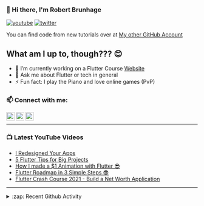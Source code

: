 ### 👋 Hi there, I'm Robert Brunhage

[![youtube](https://img.shields.io/static/v1?label=@RobertBrunhage&message=Subscribe&logo=YouTube&color=FF0000&style=for-the-badge)](http://bit.ly/2SUyRhx)
[![twitter](https://img.shields.io/twitter/follow/robertbrunhage?color=%231DA1F2&logo=twitter&style=for-the-badge)](https://twitter.com/intent/follow?original_referer=https%3A%2F%2Fgithub.com%2Frobertbrunhage&screen_name=robertbrunhage)

You can find code from new tutorials over at [My other GitHub Account](https://github.com/Robert-Brunhage-Organization)

## What am I up to, though??? 😊
- 🔭 I’m currently working on a Flutter Course [Website](https://robertbrunhage.com)
- 💬 Ask me about Flutter or tech in general
- ⚡ Fun fact: I play the Piano and love online games (PvP)

### 📫 Connect with me:

[<img align="left" alt="RobertBrunhage | YouTube" width="22px" src="https://cdn.jsdelivr.net/npm/simple-icons@v3/icons/youtube.svg" />][youtube]
[<img align="left" alt="RobertBrunhage | Twitter" width="22px" src="https://cdn.jsdelivr.net/npm/simple-icons@v3/icons/twitter.svg" />][twitter]
[<img align="left" alt="RobertBrunhageDev | Instagram" width="22px" src="https://cdn.jsdelivr.net/npm/simple-icons@v3/icons/instagram.svg" />][instagram]

<br />

---

### 📺 Latest YouTube Videos
<!-- YOUTUBE:START -->
- [I Redesigned Your Apps](https://www.youtube.com/watch?v=Tz7Vn7RsROQ)
- [5 Flutter Tips for Big Projects](https://www.youtube.com/watch?v=QETClbz1sz8)
- [How I made a $1 Animation with Flutter 😎](https://www.youtube.com/watch?v=Uvu5F1auSAQ)
- [Flutter Roadmap in 3 Simple Steps 😎](https://www.youtube.com/watch?v=6Qe11cyeEXw)
- [Flutter Crash Course 2021 - Build a Net Worth Application](https://www.youtube.com/watch?v=ktDo9wH4W_4)
<!-- YOUTUBE:END -->

---

<details>
  <summary>:zap: Recent Github Activity</summary>
  
<!--START_SECTION:activity-->
1. 🎉 Merged PR [#66](https://github.com/RobertBrunhage/website/pull/66) in [RobertBrunhage/website](https://github.com/RobertBrunhage/website)
2. 💪 Opened PR [#66](https://github.com/RobertBrunhage/website/pull/66) in [RobertBrunhage/website](https://github.com/RobertBrunhage/website)
3. 🗣 Commented on [#58](https://github.com/akinsho/flutter-tools.nvim/issues/58) in [akinsho/flutter-tools.nvim](https://github.com/akinsho/flutter-tools.nvim)
4. 🗣 Commented on [#58](https://github.com/akinsho/flutter-tools.nvim/issues/58) in [akinsho/flutter-tools.nvim](https://github.com/akinsho/flutter-tools.nvim)
5. 🗣 Commented on [#58](https://github.com/akinsho/flutter-tools.nvim/issues/58) in [akinsho/flutter-tools.nvim](https://github.com/akinsho/flutter-tools.nvim)
<!--END_SECTION:activity-->

</details>

[twitter]: https://twitter.com/robertbrunhage
[youtube]: https://youtube.com/c/robertbrunhage
[instagram]: https://instagram.com/robertbrunhagedev
